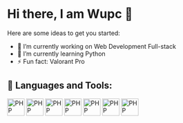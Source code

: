 # Hi there, I am Wupc 👋

Here are some ideas to get you started:

- 🔭 I’m currently working on Web Development Full-stack
- 🌱 I’m currently learning Python
- ⚡ Fun fact: Valorant Pro

## 🧰 Languages and Tools:

<img src=https://cdn.discordapp.com/emojis/763124776200962098.png? alt=PHP height=40 style=vertical-align:top; > <span>
<img src=https://cdn.discordapp.com/emojis/763124774766903317.png? alt=PHP height=40 style=vertical-align:top; > </span>
<span> <img src=https://cdn.discordapp.com/emojis/745084335299887144.png?v alt=PHP height=40 style=vertical-align:top; > </span>
<span> <img src=https://cdn.discordapp.com/emojis/745084407265624244.png?v alt=PHP height=40 style=vertical-align:top; > </span>
<span> <img src=https://www.mysql.com/common/logos/logo-mysql-170x115.png alt=PHP height=40 style=vertical-align:top; > </span>
<span> <img src=https://cdn.discordapp.com/emojis/761788881086447648.gif?v alt=PHP height=40 style=vertical-align:top; > </span>
<span> <img src=https://raw.githubusercontent.com/dhanishgajjar/vscode-icons/master/png/default_dark.png alt=PHP height=40 style=vertical-align:top; > </span>
